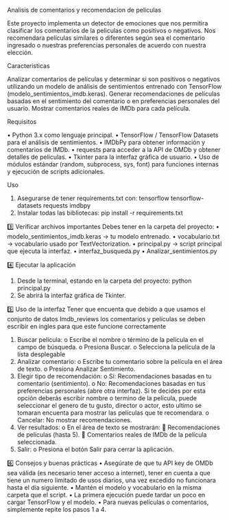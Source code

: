 Analisis de comentarios y recomendacion de peliculas

Este proyecto implementa un detector de emociones que nos permitira clasificar los comentarios de la peliculas como positivos o negativos. Nos recomendara películas similares o diferentes según sea el comentario ingresado o nuestras preferencias personales de acuerdo con nuestra elección.

Caracteristicas

Analizar comentarios de películas y determinar si son positivos o negativos utilizando un modelo de análisis de sentimientos entrenado con TensorFlow (modelo_sentimientos_imdb.keras).
Generar recomendaciones de películas basadas en el sentimiento del comentario o en preferencias personales del usuario.
Mostrar comentarios reales de IMDb para cada película.

Requisitos

•  Python 3.x como lenguaje principal.
•  TensorFlow / TensorFlow Datasets para el análisis de sentimientos.
•  IMDbPy para obtener información y comentarios de IMDb.
•  requests para acceder a la API de OMDb y obtener detalles de películas.
•  Tkinter para la interfaz gráfica de usuario.
•  Uso de módulos estándar (random, subprocess, sys, font) para funciones internas y ejecución de scripts adicionales.

Uso

1.	Asegurarse de tener requirements.txt con:
tensorflow
tensorflow-datasets
requests
imdbpy
2.	Instalar todas las bibliotecas:
pip install -r requirements.txt

3️⃣ Verificar archivos importantes
Debes tener en la carpeta del proyecto:
•	modelo_sentimientos_imdb.keras → tu modelo entrenado.
•	vocabulario.txt → vocabulario usado por TextVectorization.
•	principal.py → script principal que ejecuta la interfaz.
•	interfaz_busqueda.py 
•	Analizar_sentimientos.py

4️⃣ Ejecutar la aplicación
1.	Desde la terminal, estando en la carpeta del proyecto:
python principal.py
2.	Se abrirá la interfaz gráfica de Tkinter.

5️⃣ Uso de la interfaz
Tener que encuenta que debido a que usamos el conjunto de datos Imdb_reviews los comentarios y películas se deben escribir en ingles para que este funcione correctamente
1.	Buscar película:
o	Escribe el nombre o término de la película en el campo de búsqueda.
o	Presiona Buscar.
o	Selecciona la película de la lista desplegable
2.	Analizar comentario:
o	Escribe tu comentario sobre la película en el área de texto.
o	Presiona Analizar Sentimiento.
3.	Elegir tipo de recomendación:
o	Sí: Recomendaciones basadas en tu comentario (sentimiento).
o	No: Recomendaciones basadas en tus preferencias personales (abre otra interfaz). Si te decides por esta opción deberás escribir nombre o termino de la película, puede seleccionar el genero de tu gusto, director o actor, esto ultimo se tomaran encuenta para mostrar las películas que te recomendara.
o	Cancelar: No mostrar recomendaciones.
4.	Ver resultados:
o	En el área de texto se mostrarán:
	Recomendaciones de películas (hasta 5).
	Comentarios reales de IMDb de la película seleccionada.
5.	Salir:
o	Presiona el botón Salir para cerrar la aplicación.

6️⃣ Consejos y buenas prácticas
•	Asegúrate de que tu API key de OMDb sea válida (es necesario tener acceso a internet), tener en cuenta a que tiene un numero limitado de usos diarios, una vez excedido no funcionara hasta el día siguiente.
•	Mantén el modelo y vocabulario en la misma carpeta que el script.
•	La primera ejecución puede tardar un poco en cargar TensorFlow y el modelo.
•	Para nuevas películas o comentarios, simplemente repite los pasos 1 a 4.

